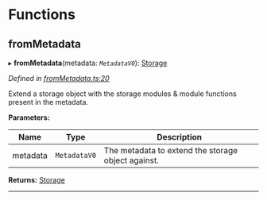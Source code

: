 

# Functions

<a id="frommetadata"></a>

##  fromMetadata

▸ **fromMetadata**(metadata: *`MetadataV0`*): [Storage](../interfaces/_types_.storage.md)

*Defined in [fromMetadata.ts:20](https://github.com/polkadot-js/api/blob/bfe5661/packages/type-storage/src/fromMetadata.ts#L20)*

Extend a storage object with the storage modules & module functions present in the metadata.

**Parameters:**

| Name | Type | Description |
| ------ | ------ | ------ |
| metadata | `MetadataV0` |  The metadata to extend the storage object against. |

**Returns:** [Storage](../interfaces/_types_.storage.md)

___


